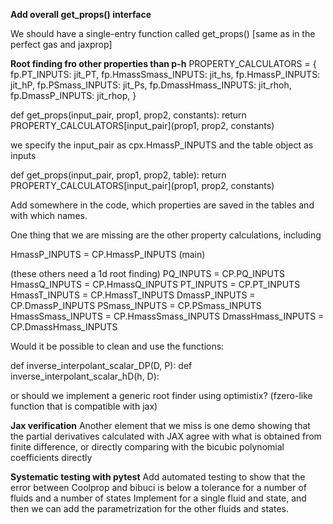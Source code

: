 

**Add overall get_props() interface**

We should have a single-entry function called get_props() [same as in the perfect gas and jaxprop]


**Root finding fro other properties than p-h**
PROPERTY_CALCULATORS = {
    fp.PT_INPUTS: jit_PT,
    fp.HmassSmass_INPUTS: jit_hs,
    fp.HmassP_INPUTS: jit_hP,
    fp.PSmass_INPUTS: jit_Ps,
    fp.DmassHmass_INPUTS: jit_rhoh,
    fp.DmassP_INPUTS: jit_rhop,
}

def get_props(input_pair, prop1, prop2, constants):
    return PROPERTY_CALCULATORS[input_pair](prop1, prop2, constants)





we specify the input_pair as cpx.HmassP_INPUTS and the table object as inputs


def get_props(input_pair, prop1, prop2, table):
    return PROPERTY_CALCULATORS[input_pair](prop1, prop2, constants)


Add somewhere in the code, which properties are saved in the tables and with which names.

One thing that we are missing are the other property calculations, including

HmassP_INPUTS = CP.HmassP_INPUTS  (main)

(these others need a 1d root finding)
PQ_INPUTS = CP.PQ_INPUTS
HmassQ_INPUTS = CP.HmassQ_INPUTS
PT_INPUTS = CP.PT_INPUTS
HmassT_INPUTS = CP.HmassT_INPUTS
DmassP_INPUTS = CP.DmassP_INPUTS
PSmass_INPUTS = CP.PSmass_INPUTS
HmassSmass_INPUTS = CP.HmassSmass_INPUTS
DmassHmass_INPUTS = CP.DmassHmass_INPUTS

Would it be possible to clean and use the functions:

def inverse_interpolant_scalar_DP(D, P):
def inverse_interpolant_scalar_hD(h, D):

or should we implement a generic root finder using optimistix? (fzero-like function that is compatible with jax)


**Jax verification**
Another element that we miss is one demo showing that the partial derivatives calculated with JAX agree with what is obtained from finite difference, or directly comparing with the bicubic polynomial coefficients directly



**Systematic testing with pytest**
Add automated testing to show that the error between Coolprop and bibuci is below a tolerance for a number of fluids and a number of states
Implement for a single fluid and state, and then we can add the parametrization for the other fluids and states.
